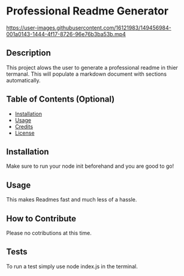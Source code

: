 # Professional Readme Generator



https://user-images.githubusercontent.com/16121983/149456984-001a0143-1444-4f17-8726-96e76b3ba53b.mp4



## Description

This project alows the user to generate a professional readme in thier termanal. This will populate a markdown document with sections automatically.

## Table of Contents (Optional)

- [Installation](#installation)
- [Usage](#usage)
- [Credits](#credits)
- [License](#license)

## Installation

Make sure to run your node init beforehand and you are good to go!

## Usage

This makes Readmes fast and much less of a hassle.



## How to Contribute

Please no cotributions at this time.

## Tests

To run a test simply use node index.js in the terminal. 


